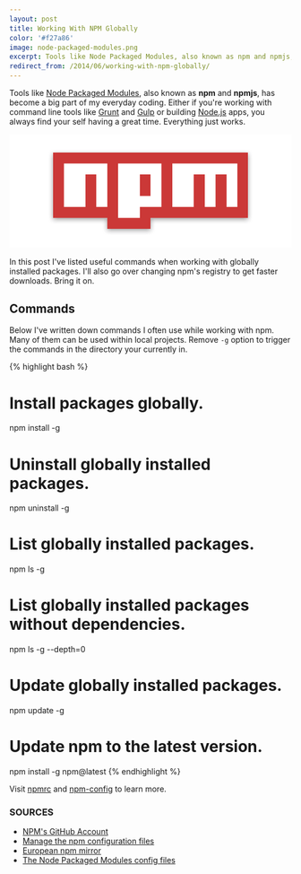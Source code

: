 ```yaml
---
layout: post
title: Working With NPM Globally
color: '#f27a86'
image: node-packaged-modules.png
excerpt: Tools like Node Packaged Modules, also known as npm and npmjs, has become a big part of my everyday coding. Either if you're working with command line tools like Grunt and Gulp or building Node.js apps, you always find your self having a great time. Everything just works.
redirect_from: /2014/06/working-with-npm-globally/
---
```


Tools like [Node Packaged Modules](https://npmjs.org/), also known as **npm** and **npmjs**, has become a big part of my everyday coding. Either if you're working with command line tools like [Grunt](http://gruntjs.com/) and [Gulp](http://gulpjs.com/) or building [Node.js](http://nodejs.org/) apps, you always find your self having a great time. Everything just works.

![{{post.title}}](/images/node-packaged-modules.png)

In this post I've listed useful commands when working with globally installed packages. I'll also go over changing npm's registry to get faster downloads. Bring it on.

## Commands

Below I've written down commands I often use while working with npm. Many of them can be used within local projects. Remove `-g` option  to trigger the commands in the directory your currently in.

{% highlight bash %}
# Install packages globally.
npm install -g <package-name>

# Uninstall globally installed packages.
npm uninstall -g <package-name>

# List globally installed packages.
npm ls -g

# List globally installed packages without dependencies.
npm ls -g --depth=0

# Update globally installed packages.
npm update -g

# Update npm to the latest version.
npm install -g npm@latest
{% endhighlight %}

Visit [npmrc](https://npmjs.org/doc/files/npmrc.html) and [npm-config](https://npmjs.org/doc/config.html) to learn more.

### SOURCES
- [NPM's GitHub Account](https://github.com/npm)
- [Manage the npm configuration files](https://npmjs.org/doc/files/npmrc.html)
- [European npm mirror](http://npmjs.eu/)
- [The Node Packaged Modules config files](https://npmjs.org/doc/files/npmrc.html)
